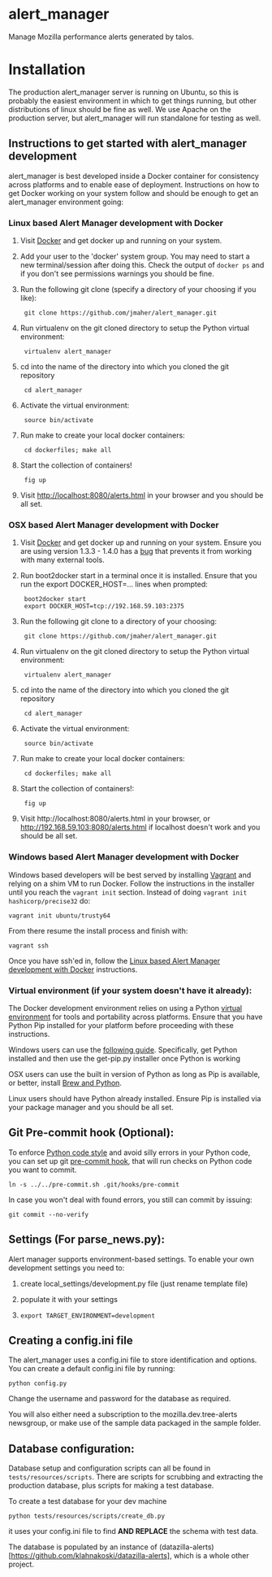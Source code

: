alert_manager
=============

Manage Mozilla performance alerts generated by talos.

# Installation

The production alert_manager server is running on Ubuntu, so this is
probably the easiest environment in which to get things running, but other
distributions of linux should be fine as well. We use Apache on the
production server, but alert_manager will run standalone for testing as well.

## Instructions to get started with alert_manager development

alert_manager is best developed inside a Docker container for consistency across
platforms and to enable ease of deployment. Instructions on how to get Docker 
working on your system follow and should be enough to get an alert_manager
environment going:

### Linux based Alert Manager development with Docker

1. Visit [Docker][docker] and get docker up and running on  your system.

2. Add your user to the 'docker' system group. You may need to start a new terminal/session after doing this. Check the output of ``docker ps`` and if you don't see permissions warnings you should be fine.

3. Run the following git clone (specify a directory of your choosing if you like):

        git clone https://github.com/jmaher/alert_manager.git 

4. Run virtualenv on the git cloned directory to setup the Python virtual environment:

        virtualenv alert_manager

5. cd into the name of the directory into which you cloned the git repository

        cd alert_manager

6. Activate the virtual environment:

        source bin/activate

7. Run make to create your local docker containers:

        cd dockerfiles; make all

8. Start the collection of containers!

        fig up

9. Visit [http://localhost:8080/alerts.html][localhost] in your browser and you should be all set.


### OSX based Alert Manager development with Docker

1. Visit [Docker][docker] and get docker up and running on your system. Ensure you are using version 1.3.3 - 1.4.0 has a [bug][bug] that prevents it from working with many external tools. 

2. Run boot2docker start in a terminal once it is installed. Ensure that you run the
 export DOCKER_HOST=... lines when prompted:

        boot2docker start
        export DOCKER_HOST=tcp://192.168.59.103:2375

3. Run the following git clone to a directory of your choosing:

        git clone https://github.com/jmaher/alert_manager.git 

4. Run virtualenv on the git cloned directory to setup the Python virtual environment:

        virtualenv alert_manager

5. cd into the name of the directory into which you cloned the git repository

        cd alert_manager

6. Activate the virtual environment:

        source bin/activate

7. Run make to create your local docker containers:

        cd dockerfiles; make all

8. Start the collection of containers!:

        fig up

9. Visit http://localhost:8080/alerts.html in your browser, or http://192.168.59.103:8080/alerts.html if localhost doesn't work and you should be all set.

### Windows based Alert Manager development with Docker

Windows based developers will be best served by installing [Vagrant][vagrant] and 
relying on a shim VM to run Docker. Follow the instructions in the installer until
you reach the ``vagrant init`` section. Instead of doing ``vagrant init hashicorp/precise32`` do:

    vagrant init ubuntu/trusty64

From there resume the install process and finish with:

    vagrant ssh
    
Once you have ssh'ed in, follow the [Linux based Alert Manager development with Docker][linux dev] instructions.

[docker]: https://docs.docker.com/installation/
[localhost]: http://localhost:8080/alerts.html
[vagrant]: https://docs.vagrantup.com/v2/getting-started/
[linux dev]: https://github.com/jamonation/alert_manager/blob/master/README.md#linux-based-alert-manager-development-with-docker

### Virtual environment (if your system doesn't have it already):

The Docker development environment relies on using a Python [virtual environment][venv]
for tools and portability across platforms. Ensure that you have Python Pip
installed for your platform before proceeding with these instructions.

Windows users can use the [following guide][windows venv]. Specifically, get
Python installed and then use the get-pip.py installer once Python is working

OSX users can use the built in version of Python as long as Pip is available,
or better, install [Brew and Python][osx venv].

Linux users should have Python already installed. Ensure Pip is installed via
your package manager and you should be all set.

[venv]: http://pypi.python.org/pypi/virtualenv
[wrapper]: http://www.doughellmann.com/projects/virtualenvwrapper/
[windows venv]: http://docs.python-guide.org/en/latest/starting/install/win/
[osx venv]: http://docs.python-guide.org/en/latest/starting/install/osx/
[bug]: https://github.com/docker/docker/issues/9628

## Git Pre-commit hook (Optional):

To enforce [Python code style][pep8] and avoid silly errors in your Python code,
you can set up git [pre-commit hook][git hooks], that will run checks on Python code you want to commit.

    ln -s ../../pre-commit.sh .git/hooks/pre-commit

In case you won't deal with found errors, you still can commit by issuing:

    git commit --no-verify

[pep8]: http://legacy.python.org/dev/peps/pep-0008/
[git hooks]: http://git-scm.com/book/en/Customizing-Git-Git-Hooks#Client-Side-Hooks

## Settings (For parse_news.py):

Alert manager supports environment-based settings.
To enable your own development settings you need to:

1. create local_settings/development.py file (just rename template file)

2. populate it with your settings

3. `export TARGET_ENVIRONMENT=development`


## Creating a config.ini file

The alert_manager uses a config.ini file to store identification and options.
You can create a default config.ini file by running:

    python config.py

Change the username and password for the database as required.

You will also either need a subscription to the mozilla.dev.tree-alerts
newsgroup, or make use of the sample data packaged in the sample folder.


## Database configuration:
Database setup and configuration scripts can all be found in <code>tests/resources/scripts</code>.
There are scripts for scrubbing and extracting the production database, plus
scripts for making a test database.

To create a test database for your dev machine

    python tests/resources/scripts/create_db.py

it uses your config.ini file to find **AND REPLACE** the schema with test data.

The database is populated by an instance of (datazilla-alerts)[https://github.com/klahnakoski/datazilla-alerts],
which is a whole other project.
